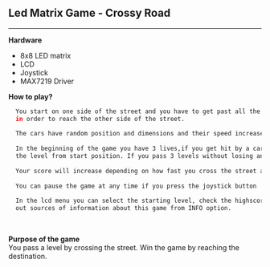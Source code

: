 ## Led Matrix Game - Crossy Road
<hr>

**Hardware**
  - 8x8 LED matrix
  - LCD
  - Joystick
  - MAX7219 Driver
  
 **How to play?** <br>
 ```bash
   You start on one side of the street and you have to get past all the obstacles like passing cars 
   in order to reach the other side of the street. 
     
   The cars have random position and dimensions and their speed increases along with the level. 
     
   In the beginning of the game you have 3 lives,if you get hit by a car you lose a life and start over 
   the level from start position. If you pass 3 levels without losing any lives you get an extra one. 
     
   Your score will increase depending on how fast you cross the street and will decrease by 100 points for each life you lose. 
   
   You can pause the game at any time if you press the joystick button :) 
   
   In the lcd menu you can select the starting level, check the highscore, begin a new game or find
   out sources of information about this game from INFO option. 

  ```

<br>
  
  **Purpose of the game**<br>
    You pass a level by crossing the street. Win the game by reaching the destination.
